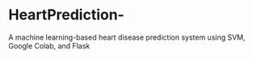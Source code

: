 # HeartPrediction-
A machine learning-based heart disease prediction system using SVM, Google Colab, and Flask
